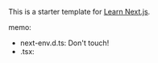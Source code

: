 This is a starter template for [Learn Next.js](https://nextjs.org/learn).

memo:
* next-env.d.ts: Don't touch!
* .tsx: 
